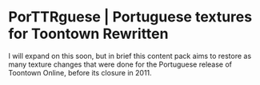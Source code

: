 # PorTTRguese | Portuguese textures for Toontown Rewritten
I will expand on this soon, but in brief this content pack aims to restore as many texture changes that were done for the Portuguese release of Toontown Online, before its closure in 2011.
